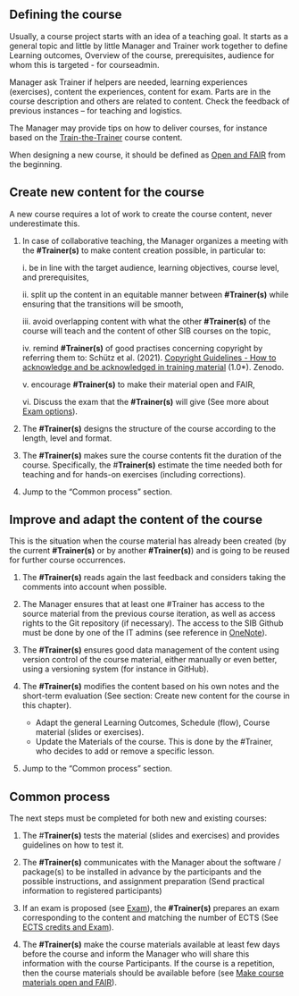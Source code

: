 
## Defining the course  

 
 

Usually, a course project starts with an idea of a teaching goal. It starts as a general topic and little by little Manager and Trainer work together to define Learning outcomes, Overview of the course, prerequisites, audience for whom this is targeted - for courseadmin.  

 
 

Manager ask Trainer if helpers are needed, learning experiences (exercises), content the experiences, content for exam. Parts are in the course description and others are related to content. Check the feedback of previous instances – for teaching and logistics.  

 
 

The Manager may provide tips on how to deliver courses, for instance based on the [Train-the-Trainer](https://github.com/TrainTheTrainer/ELIXIR-EXCELERATE-TtT) course content.  

 
 

When designing a new course, it should be defined as [Open and FAIR](../topics/FAIR-training-flowchart/flowchart_description.md) from the beginning.  

 
 
 

## Create new content for the course  

 
 

A new course requires a lot of work to create the course content, never underestimate this.  

 
 

1. In case of collaborative teaching, the Manager organizes a meeting with the **#Trainer(s)** to make content creation possible, in particular to:  

 
 

    i. be in line with the target audience, learning objectives, course level, and prerequisites,  

    ii. split up the content in an equitable manner between **#Trainer(s)** while ensuring that the transitions will be smooth,  

    iii. avoid overlapping content with what the other **#Trainer(s)** of the course will teach and the content of other SIB courses on the topic,  

    iv. remind **#Trainer(s)** of good practises concerning copyright by referring them to:  Schütz et al. (2021). [Copyright Guidelines - How to acknowledge and be acknowledged in training material](https://zenodo.org/record/5841604#.ZD8VR-xByX0) (1.0*). Zenodo.  
    
    v. encourage **#Trainer(s)** to make their material open and FAIR,  

    vi. Discuss the exam that the **#Trainer(s)** will give (See more about [Exam options](../topics/ECTS_exam.md)).  

 
 

2. The **#Trainer(s)** designs the structure of the course according to the length, level and format.  

 
 

3. The **#Trainer(s)** makes sure the course contents fit the duration of the course. Specifically, the #**Trainer(s)** estimate the time needed both for teaching and for hands-on exercises (including corrections).  

 
 

4. Jump to the “Common process” section.  

 
 

 
 

## Improve and adapt the content of the course  

This is the situation when the course material has already been created (by the current **#Trainer(s)** or by another **#Trainer(s)**) and is going to be reused for further course occurrences.  

 
 

1. The **#Trainer(s)** reads again the last feedback and considers taking the comments into account when possible.  

 
 

2. The Manager ensures that at least one #Trainer has access to the source material from the previous course iteration, as well as access rights to the Git repository (if necessary). The access to the SIB Github must be done by one of the IT admins (see reference in [OneNote](https://sibcloud-my.sharepoint.com/:o:/r/personal/patricia_palagi_sib_swiss/Documents/TrainingGroup-Shared/References/Minutes/Training?d=w62777f8411f64078a386712e61b0e9b1&csf=1&web=1&e=hepCBK)).  

 
 

3. The **#Trainer(s)** ensures good data management of the content using version control of the course material, either manually or even better, using a versioning system (for instance in GitHub).  

 
 

4. The **#Trainer(s)** modifies the content based on his own notes and the short-term evaluation (See section: Create new content for the course in this chapter).  

 
 

    - Adapt the general Learning Outcomes, Schedule (flow), Course material (slides or exercises).  
    - Update the Materials of the course. This is done by the #Trainer, who decides to add or remove a specific lesson.  

 
 

5. Jump to the “Common process” section.  

 
 

 
 

## Common process

 
 

The next steps must be completed for both new and existing courses:  

 
 

1. The #**Trainer(s)** tests the material (slides and exercises) and provides guidelines on how to test it.  

 
 

2. The **#Trainer(s)** communicates with the Manager about the software / package(s) to be installed in advance by the participants and the possible instructions, and assignment preparation (Send practical information to registered participants)  

 
 

3. If an exam is proposed (see [Exam](../topics/ECTS_exam.md)), the **#Trainer(s)** prepares an exam corresponding to the content and matching the number of ECTS (See [ECTS credits and Exam](../topics/ECTS_exam.md)).  

 
 

4. The **#Trainer(s)** make the course materials available at least few days before the course and inform the Manager who will share this information with the course Participants. If the course is a repetition, then the course materials should be available before (see [Make course materials open and FAIR](../topics/FAIR-training-flowchart/flowchart_description.md)). 